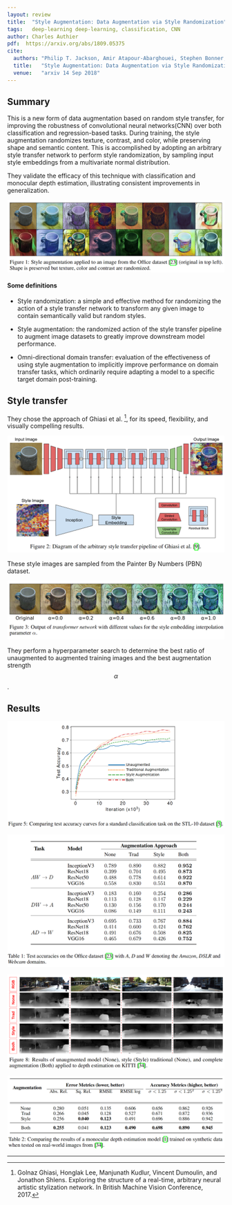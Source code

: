 ```yaml
---
layout: review
title:  "Style Augmentation: Data Augmentation via Style Randomization"
tags:   deep-learning deep-learning, classification, CNN
author: Charles Authier
pdf:  https://arxiv.org/abs/1809.05375
cite:
  authors: "Philip T. Jackson, Amir Atapour-Abarghouei, Stephen Bonner, Toby Breckon, Boguslaw Obara"
  title:   "Style Augmentation: Data Augmentation via Style Randomization"
  venue:   "arxiv 14 Sep 2018"
---
```


## Summary
This is a new form of data augmentation based on random style transfer, for improving the robustness of convolutional neural networks(CNN) over both classification and regression-based tasks.
During training, the style augmentation randomizes texture, contrast, and color, while preserving shape and semantic content.
This is accomplished by adopting an arbitrary style transfer network to perform style randomization, by sampling input style embeddings from a multivariate normal distribution.

They validate the efficacy of this technique with classification and monocular depth estimation, illustrating consistent improvements in generalization.

![](/article/images/StyleAug/styles.png)

#### Some definitions

* Style randomization: a simple and effective method for randomizing the action of a style transfer network to transform any given image to contain semantically valid but random styles.

* Style augmentation: the randomized action of the style transfer pipeline to augment image datasets to greatly improve downstream model performance.

* Omni-directional domain transfer: evaluation of the effectiveness of using style augmentation to implicitly improve performance on domain transfer tasks, which ordinarily require adapting a model to a specific target domain post-training.

## Style transfer

They chose the approach of Ghiasi et al. [^footnote], for its speed, flexibility, and visually compelling results.

![](/article/images/StyleAug/style-aug.png)

These style images are sampled from the Painter By Numbers (PBN) dataset.

![](/article/images/StyleAug/style-interpolation.png)

They perform a hyperparameter search to determine the best ratio of unaugmented to augmented training images and the best augmentation strength $$\alpha$$.

## Results

![](/article/images/StyleAug/style-results.png)

![](/article/images/StyleAug/style-table.png)

![](/article/images/StyleAug/style-mono.png)

![](/article/images/StyleAug/style-mono-table.png)

---

[^footnote]: Golnaz Ghiasi, Honglak Lee, Manjunath Kudlur, Vincent Dumoulin, and Jonathon Shlens. Exploring the structure of a real-time, arbitrary neural artistic stylization network. In British Machine Vision Conference, 2017.
